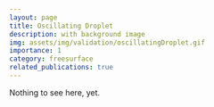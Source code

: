 ```yaml
---
layout: page
title: Oscillating Droplet
description: with background image
img: assets/img/validation/oscillatingDroplet.gif
importance: 1
category: freesurface
related_publications: true
---
```


Nothing to see here, yet.
